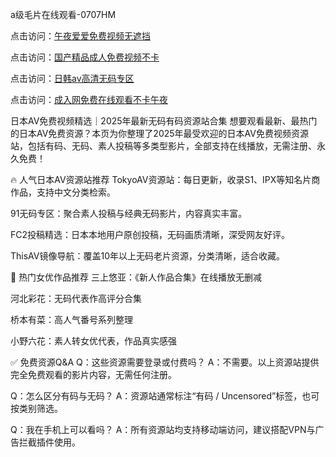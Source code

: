 a级毛片在线观看-0707HM

点击访问：<a href="https://rtj-3zo.pages.dev/">午夜爱爱免费视频无遮挡</a>

点击访问：<a href="https://bered.pages.dev/">国产精品成人免费视频不卡</a>

点击访问：<a href="https://bsdf-5f5.pages.dev/">日韩av高清无码专区</a>

点击访问：<a href="https://tfda.pages.dev/">成入网免费在线观看不卡午夜</a>

日本AV免费视频精选｜2025年最新无码有码资源站合集
想要观看最新、最热门的日本AV免费资源？本页为你整理了2025年最受欢迎的日本AV免费视频资源站，包括有码、无码、素人投稿等多类型影片，全部支持在线播放，无需注册、永久免费！

🔥 人气日本AV资源站推荐
TokyoAV资源站：每日更新，收录S1、IPX等知名片商作品，支持中文分类检索。

91无码专区：聚合素人投稿与经典无码影片，内容真实丰富。

FC2投稿精选：日本本地用户原创投稿，无码画质清晰，深受网友好评。

ThisAV镜像导航：覆盖10年以上无码老片资源，分类清晰，适合收藏。

👩 热门女优作品推荐
三上悠亚：《新人作品合集》在线播放无删减

河北彩花：无码代表作高评分合集

桥本有菜：高人气番号系列整理

小野六花：素人转女优代表，作品真实感强

✅ 免费资源Q&A
Q：这些资源需要登录或付费吗？
A：不需要。以上资源站提供完全免费观看的影片内容，无需任何注册。

Q：怎么区分有码与无码？
A：资源站通常标注“有码 / Uncensored”标签，也可按类别筛选。

Q：我在手机上可以看吗？
A：所有资源站均支持移动端访问，建议搭配VPN与广告拦截插件使用。


<span style="display:none;">[Canonical link](https://github.com/aivi7932/34566 ）</span>
